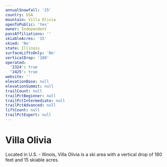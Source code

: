 ```yaml
---
annualSnowfall: '25'
country: USA
mountain: Villa Olivia
openToPublic: 'Yes'
owner: Independent
passAffiliations: ''
skiableAcres: '15'
skied: 'No'
state: Illinois
surfaceLiftsOnly: 'No'
verticalDrop: '180'
operated:
  '2324': true
  '2425': true
website: ''
elevationBase: null
elevationSummit: null
trailCount: null
trailPctBeginner: null
trailPctIntermediate: null
trailPctAdvanced: null
liftCount: null
trailPctExpert: null
---
```



# Villa Olivia

Located in U.S. - Illinois, Villa Olivia is a ski area with a vertical drop of 180 feet and 15 skiable acres.
